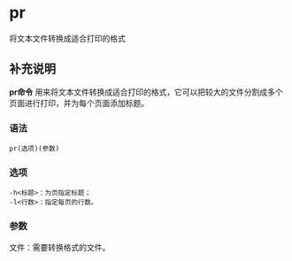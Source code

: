 pr
===

将文本文件转换成适合打印的格式

## 补充说明

**pr命令** 用来将文本文件转换成适合打印的格式，它可以把较大的文件分割成多个页面进行打印，并为每个页面添加标题。

###  语法

```
pr(选项)(参数)
```

###  选项

```
-h<标题>：为页指定标题；
-l<行数>：指定每页的行数。
```

###  参数

文件：需要转换格式的文件。


